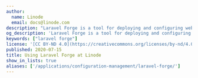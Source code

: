 ```yaml
---
author:
  name: Linode
  email: docs@linode.com
description: "Laravel Forge is a tool for deploying and configuring web applications and was developed by the makers of the Laravel framework but can used with almost any web app."
og_description: 'Laravel Forge is a tool for deploying and configuring web applications and was developed by the makers of the Laravel framework but can used with almost any web app.'
keywords: ["laravel forge"]
license: '[CC BY-ND 4.0](https://creativecommons.org/licenses/by-nd/4.0)'
published: 2020-07-15
title: Using Laravel Forge at Linode
show_in_lists: true
aliases: ['/applications/configuration-management/laravel-forge/']
---
```


